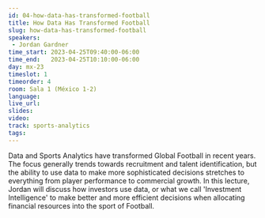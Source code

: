 ```yaml
---
id: 04-how-data-has-transformed-football
title: How Data Has Transformed Football
slug: how-data-has-transformed-football
speakers:
 - Jordan Gardner
time_start: 2023-04-25T09:40:00-06:00
time_end:   2023-04-25T10:10:00-06:00
day: mx-23
timeslot: 1
timeorder: 4
room: Sala 1 (México 1-2)
language: 
live_url: 
slides: 
video: 
track: sports-analytics
tags:
---
```


Data and Sports Analytics have transformed Global Football in recent years. The focus generally trends towards recruitment and talent identification, but the ability to use data to make more sophisticated decisions stretches to everything from player performance to commercial growth. In this lecture, Jordan will discuss how investors use data, or what we call 'Investment Intelligence' to make better and more efficient decisions when allocating financial resources into the sport of Football.
